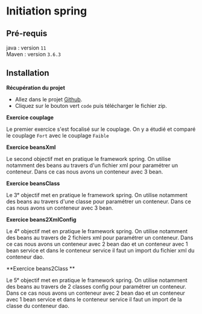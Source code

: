 # Initiation spring

## Pré-requis

java : version `11` <br>
Maven : version `3.6.3` <br>

## Installation

**Récupération du projet**

* Allez dans le projet [Github](https://github.com/Flav1-ann/couplage).
* Cliquez sur le bouton vert `code` puis télécharger le fichier zip.


**Exercice couplage**

Le premier exercice s'est focalisé sur le couplage. On y a étudié et comparé le couplage `Fort` avec le couplage `Faible`


**Exercice beansXml**

Le second objectif met en pratique le framework spring. On utilise notamment des beans au travers d'un fichier xml pour paramétrer un conteneur.
Dans ce cas nous avons un conteneur avec 3 bean.

**Exercice beansClass**

Le 3ᵉ objectif met en pratique le framework spring. On utilise notamment des beans au travers d'une classe pour paramétrer un conteneur.
Dans ce cas nous avons un conteneur avec 3 bean.

**Exercice beans2XmlConfig**

Le 4ᵉ objectif met en pratique le framework spring. On utilise notamment des beans au travers de 2 fichiers xml pour paramétrer un conteneur.
Dans ce cas nous avons un conteneur avec 2 bean dao et un conteneur avec 1 bean service et dans le conteneur service il faut un import du fichier xml du conteneur dao.

**Exercice beans2Class **

Le 5ᵉ  objectif met en pratique le framework spring. On utilise notamment des beans au travers de 2 classes config pour paramétrer un conteneur.
Dans ce cas nous avons un conteneur avec 2 bean dao et un conteneur avec 1 bean service et dans le conteneur service il faut un import de la classe du conteneur dao.